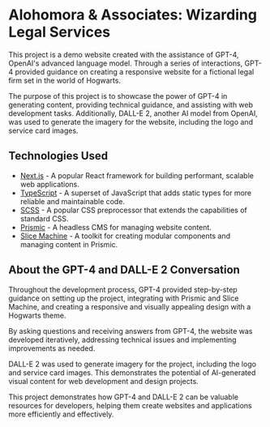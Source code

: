 # Alohomora & Associates: Wizarding Legal Services

This project is a demo website created with the assistance of GPT-4, OpenAI's advanced language model. Through a series of interactions, GPT-4 provided guidance on creating a responsive website for a fictional legal firm set in the world of Hogwarts.

The purpose of this project is to showcase the power of GPT-4 in generating content, providing technical guidance, and assisting with web development tasks. Additionally, DALL-E 2, another AI model from OpenAI, was used to generate the imagery for the website, including the logo and service card images.

## Technologies Used

- [Next.js](https://nextjs.org/) - A popular React framework for building performant, scalable web applications.
- [TypeScript](https://www.typescriptlang.org/) - A superset of JavaScript that adds static types for more reliable and maintainable code.
- [SCSS](https://sass-lang.com/) - A popular CSS preprocessor that extends the capabilities of standard CSS.
- [Prismic](https://prismic.io/) - A headless CMS for managing website content.
- [Slice Machine](https://www.slicemachine.dev/) - A toolkit for creating modular components and managing content in Prismic.

## About the GPT-4 and DALL-E 2 Conversation

Throughout the development process, GPT-4 provided step-by-step guidance on setting up the project, integrating with Prismic and Slice Machine, and creating a responsive and visually appealing design with a Hogwarts theme.

By asking questions and receiving answers from GPT-4, the website was developed iteratively, addressing technical issues and implementing improvements as needed.

DALL-E 2 was used to generate imagery for the project, including the logo and service card images. This demonstrates the potential of AI-generated visual content for web development and design projects.

This project demonstrates how GPT-4 and DALL-E 2 can be valuable resources for developers, helping them create websites and applications more efficiently and effectively.
